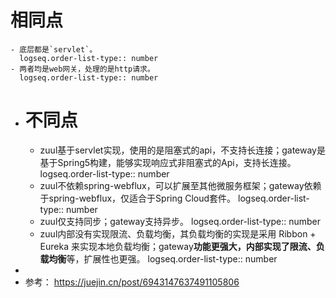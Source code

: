 # 相同点
	- 底层都是`servlet`。
	  logseq.order-list-type:: number
	- 两者均是web网关，处理的是http请求。
	  logseq.order-list-type:: number
- # 不同点
	- zuul基于servlet实现，使用的是阻塞式的api，不支持长连接；gateway是基于Spring5构建，能够实现响应式非阻塞式的Api，支持长连接。
	  logseq.order-list-type:: number
	- zuul不依赖spring-webflux，可以扩展至其他微服务框架；gateway依赖于spring-webflux，仅适合于Spring Cloud套件。
	  logseq.order-list-type:: number
	- zuul仅支持同步；gateway支持异步。
	  logseq.order-list-type:: number
	- zuul内部没有实现限流、负载均衡，其负载均衡的实现是采用 Ribbon + Eureka 来实现本地负载均衡；gateway**功能更强大，内部实现了限流、负载均衡**等，扩展性也更强。
	  logseq.order-list-type:: number
-
- 参考： https://juejin.cn/post/6943147637491105806